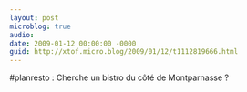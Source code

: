 ```yaml
---
layout: post
microblog: true
audio: 
date: 2009-01-12 00:00:00 -0000
guid: http://xtof.micro.blog/2009/01/12/t1112819666.html
---
```

#planresto  :  Cherche  un bistro du côté de Montparnasse ?
